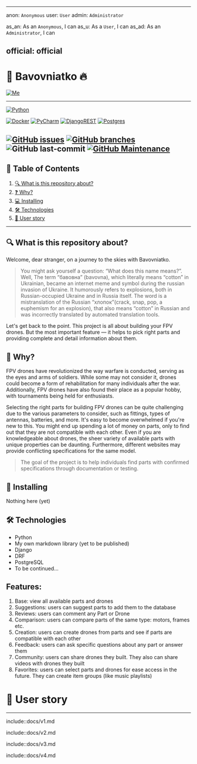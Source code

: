 ----
anon: `Anonymous`
user: `User`
admin: `Administrator`

as_an: As an `Anonymous`, I can
as_u: As a `User`, I can
as_ad: As an `Administrator`, I can

official: official
----

# 🚀 Bavovniatko 🔥
[![Me][user-badge]][user-url]

----

[![Python][python-badge]][python-url]

[![Docker][docker-badge]][docker-url]
[![PyCharm][pycharm-badge]][pycharm-url]
[![DjangoREST][django-rest-badge]][django-url]
[![Postgres][postgres-badge]][postgres-url]

[![GitHub issues][git-issues]][git-issues-url]
[![GitHub branches][git-branches]][git-url]
![GitHub last-commit][git-last-commit]
[![GitHub Maintenance][git-maintenance]][git-activity-url]
----
## 📝 Table of Contents
1. [🔍 What is this repository about?](#-what-is-this-repository-about)
2. [❓ Why?](#-why)
3. [💻 Installing](#-installing)
4. [🛠 Technologies](#-technologies)
5. [👤 User story](#-user-story)
____

## 🔍 What is this repository about?
Welcome, dear stranger, on a journey to the skies with Bavovniatko.

> You might ask yourself a question: “What does this name means?”. Well, The term “бавовна” (bavovna), which literally means “cotton” in Ukrainian, became an internet meme and symbol during the russian invasion of Ukraine. It humorously refers to explosions, both in Russian-occupied Ukraine and in Russia itself. The word is a mistranslation of the Russian “хлопок”(crack, snap, pop, a euphemism for an explosion), that also means “cotton” in Russian and was incorrectly translated by automated translation tools.

Let's get back to the point. This project is all about building your FPV drones. 
But the most important feature — it helps to pick right parts and providing complete and detail information about them.  

## 🤔 Why?
FPV drones have revolutionized the way warfare is conducted, serving as the eyes and arms of soldiers. While some may not consider it, drones could become a form of rehabilitation for many individuals after the war. Additionally, FPV drones have also found their place as a popular hobby, with tournaments being held for enthusiasts.

Selecting the right parts for building FPV drones can be quite challenging due to the various parameters to consider, such as fittings, types of antennas, batteries, and more. It's easy to become overwhelmed if you're new to this. You might end up spending a lot of money on parts, only to find out that they are not compatible with each other. Even if you are knowledgeable about drones, the sheer variety of available parts with unique properties can be daunting. Furthermore, different websites may provide conflicting specifications for the same model.

> The goal of the project is to help individuals find parts with confirmed specifications through documentation or testing.


## 🐒 Installing
Nothing here (yet)

## 🛠 Technologies
* Python
* My own markdown library (yet to be published)
* Django
* DRF
* PostgreSQL
* To be continued...

## Features:
1. Base: view all available parts and drones
2. Suggestions: users can suggest parts to add them to the database
3. Reviews: users can comment any Part or Drone
4. Comparison: users can compare parts of the same type: motors, frames etc.
5. Creation: users can create drones from parts and see if parts are compatible with each other
6. Feedback: users can ask specific questions about any part or answer them
7. Community: users can share drones they built. They also can share videos with drones they built
8. Favorites: users can select parts and drones for ease access in the future. They can create item groups (like music playlists)


# 👤 User story
____


include::docs/v1.md


include::docs/v2.md


include::docs/v3.md


include::docs/v4.md

[user-badge]: https://img.shields.io/badge/Palibrix-DD9623?style=plastic
[user-url]: https://github.com/Palibrix

[django-rest-badge]: https://img.shields.io/badge/DJANGO-REST-ff1709?style=for-the-badge&logo=django&logoColor=white&color=ff1709&labelColor=gray
[django-url]: https://www.djangoproject.com/
[docker-badge]: https://img.shields.io/badge/docker-%230db7ed.svg?style=for-the-badge&logo=docker&logoColor=white
[docker-url]: https://docker.com/
[postgres-badge]: https://img.shields.io/badge/postgres-%23316192.svg?style=for-the-badge&logo=postgresql&logoColor=white
[postgres-url]: https://www.postgresql.org/
[pycharm-badge]: https://img.shields.io/badge/pycharm-143?style=for-the-badge&logo=pycharm&logoColor=black&color=black&labelColor=green
[pycharm-url]: https://www.jetbrains.com/pycharm/
[python-badge]: http://ForTheBadge.com/images/badges/made-with-python.svg
[python-url]: https://www.python.org/

[git-activity-url]: https://GitHub.com/Palibrix/Bavovniatko/graphs/commit-activity
[git-branches]: https://badgen.net/github/branches/Palibrix/Bavovniatko
[git-issues-url]: https://github.com/Palibrix/Bavovniatko/
[git-issues]: https://img.shields.io/github/issues/Palibrix/Bavovniatko
[git-last-commit]: https://img.shields.io/github/last-commit/Palibrix/Bavovniatko
[git-maintenance]: https://img.shields.io/badge/Maintained%3F-yes-green.svg
[git-url]: https://github.com/Palibrix/Bavovniatko/